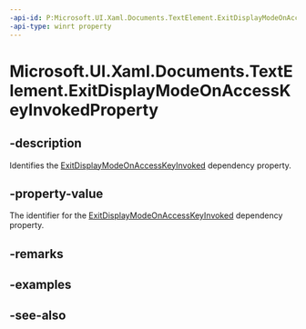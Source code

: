 ```yaml
---
-api-id: P:Microsoft.UI.Xaml.Documents.TextElement.ExitDisplayModeOnAccessKeyInvokedProperty
-api-type: winrt property
---
```


<!-- Property syntax
public Windows.UI.Xaml.DependencyProperty ExitDisplayModeOnAccessKeyInvokedProperty { get; }
-->

# Microsoft.UI.Xaml.Documents.TextElement.ExitDisplayModeOnAccessKeyInvokedProperty

## -description
Identifies the [ExitDisplayModeOnAccessKeyInvoked](textelement_exitdisplaymodeonaccesskeyinvoked.md) dependency property.

## -property-value
The identifier for the [ExitDisplayModeOnAccessKeyInvoked](textelement_exitdisplaymodeonaccesskeyinvoked.md) dependency property.

## -remarks

## -examples

## -see-also
